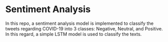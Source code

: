 # Sentiment Analysis
In this repo, a sentiment analysis model is implemented to classify the tweets regarding COVID-19 into 3 classes: Negative, Neutral, and Positive. In this regard, a simple LSTM model is used to classify the texts.  
